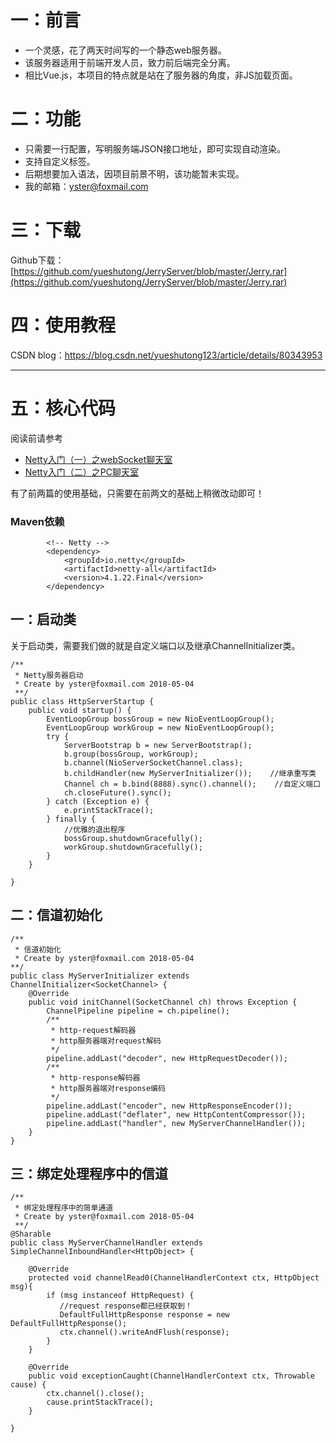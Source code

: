 # 一：前言
- 一个灵感，花了两天时间写的一个静态web服务器。
- 该服务器适用于前端开发人员，致力前后端完全分离。
-  相比Vue.js，本项目的特点就是站在了服务器的角度，非JS加载页面。
# 二：功能
- 只需要一行配置，写明服务端JSON接口地址，即可实现自动渲染。
- 支持自定义标签。
- 后期想要加入语法，因项目前景不明，该功能暂未实现。
- 我的邮箱：yster@foxmail.com

# 三：下载
Github下载：[https://github.com/yueshutong/JerryServer/blob/master/Jerry.rar](https://github.com/yueshutong/JerryServer/blob/master/Jerry.rar)


# 四：使用教程
CSDN blog：https://blog.csdn.net/yueshutong123/article/details/80343953


----------
# 五：核心代码

阅读前请参考

- [Netty入门（一）之webSocket聊天室](https://blog.csdn.net/yueshutong123/article/details/79439773)
- [Netty入门（二）之PC聊天室](https://blog.csdn.net/yueshutong123/article/details/79440054)

有了前两篇的使用基础，只需要在前两文的基础上稍微改动即可！

### Maven依赖

```
        <!-- Netty -->
        <dependency>
            <groupId>io.netty</groupId>
            <artifactId>netty-all</artifactId>
            <version>4.1.22.Final</version>
        </dependency>
```



## 一：启动类

关于启动类，需要我们做的就是自定义端口以及继承ChannelInitializer类。

```
/**
 * Netty服务器启动
 * Create by yster@foxmail.com 2018-05-04
 **/
public class HttpServerStartup {
    public void startup() {
        EventLoopGroup bossGroup = new NioEventLoopGroup();
        EventLoopGroup workGroup = new NioEventLoopGroup();
        try {
            ServerBootstrap b = new ServerBootstrap();
            b.group(bossGroup, workGroup);
            b.channel(NioServerSocketChannel.class);
            b.childHandler(new MyServerInitializer());    //继承重写类
            Channel ch = b.bind(8888).sync().channel();    //自定义端口
            ch.closeFuture().sync();
        } catch (Exception e) {
            e.printStackTrace();
        } finally {
            //优雅的退出程序
            bossGroup.shutdownGracefully();
            workGroup.shutdownGracefully();
        }
    }

}  
```



## 二：信道初始化

```
/**
 * 信道初始化
 * Create by yster@foxmail.com 2018-05-04
**/
public class MyServerInitializer extends ChannelInitializer<SocketChannel> {
	@Override
	public void initChannel(SocketChannel ch) throws Exception {
        ChannelPipeline pipeline = ch.pipeline();  
        /** 
         * http-request解码器 
         * http服务器端对request解码 
         */  
        pipeline.addLast("decoder", new HttpRequestDecoder());  
        /** 
         * http-response解码器 
         * http服务器端对response编码 
         */  
        pipeline.addLast("encoder", new HttpResponseEncoder());  
        pipeline.addLast("deflater", new HttpContentCompressor());  
        pipeline.addLast("handler", new MyServerChannelHandler());  
	}
}
```



## 三：绑定处理程序中的信道

```
/**
 * 绑定处理程序中的简单通道
 * Create by yster@foxmail.com 2018-05-04
 **/
@Sharable
public class MyServerChannelHandler extends SimpleChannelInboundHandler<HttpObject> {

	@Override
	protected void channelRead0(ChannelHandlerContext ctx, HttpObject msg){
		if (msg instanceof HttpRequest) {
		   //request response都已经获取到！
		   DefaultFullHttpResponse response = new DefaultFullHttpResponse();
		   ctx.channel().writeAndFlush(response);
		}
	}

	@Override
	public void exceptionCaught(ChannelHandlerContext ctx, Throwable cause) {
		ctx.channel().close();
		cause.printStackTrace();
	}

}

```
